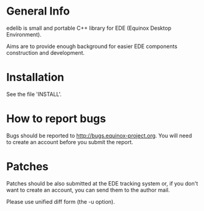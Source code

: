 General Info
============

edelib is small and portable C++ library for EDE (Equinox Desktop Environment).

Aims are to provide enough background for easier EDE components construction
and development.

Installation
============

See the file 'INSTALL'.

How to report bugs
==================

Bugs should be reported to http://bugs.equinox-project.org.  You will need 
to create an account before you submit the report.

Patches
=======

Patches should be also submitted at the EDE tracking system or, if you don't
want to create an account, you can send them to the author mail.

Please use unified diff form (the -u option).
